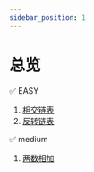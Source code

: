 ```yaml
---
sidebar_position: 1
---
```


# 总览

✅ EASY

1. [相交链表](./intersectionLinkList/index.mdx)
2. [反转链表](./reverseSingleList/index.mdx)


<!-- 1. [intersection LinkList](./intersectionLinkList/)
1. [Reverse LinkList](./src/LinkList/reverseLinkList/) 
2. [Merge Two LinkList](./src/LinkList/mergeTwoLinkList/)
3. [Cycle LinkList](./src/LinkList/circleLinkList/)
4. [middle of LinkList](./middleLinkList/)
5. [reverse print LinkList](./reversePrintLinkList/)
6. [delete LinkList node](./deleteNodeLinkList/)
7. [Partition LinkList](./src/LinkList/partitionLInkList/)
8. [is Palindrome LinkList](./palindromeLinkList/)
9.  [Remove nth node From end LinkList](./src/LinkList/removeNthFromEnd/)
10. [Remove duplicate from sorted LinkList](./src/LinkList/removeDuplicateSorted/)
11. [remove duplicate unSortable linkList](./removeDuplicateUnSorted/)
12. [kth node from end of LinkList](./kthNodeLinkList/)
13. [delete middle node of LinkList](./deleteMiddleNode/)
14. [biNode]()
15. [design Hash Map use LinkList]()
16. [design Hash Set use LinkList]()
17. [convert binary linkList to integer](./getDecimalValue/) -->


✅ medium

1. [两数相加](./addTwoNumber/index.mdx)
